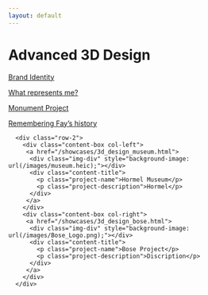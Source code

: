 ```yaml
---
layout: default
---
```



# Advanced 3D Design

<div class="container page-content">
      <div class="row-2">
        <div class="content-box col-left">
         <a href="/showcases/3d_design_brand_identity.html">
          <div class="img-div" style="background-image: url(/favicon.svg);"></div>
          <div class="content-title">
            <p class="project-name">Brand Identity</p>
            <p class="project-description">What represents me?</p>
          </div>
         </a>
        </div>
        <div class="content-box col-right">
         <a href="/showcases/3d_design_monument.html">
          <div class="img-div" style="background-image: url(/images/monument.heic);"></div>
          <div class="content-title">
            <p class="project-name">Monument Project</p>
            <p class="project-description">Remembering Fay’s history</p>
          </div>
         </a>
        </div>
      </div>

      <div class="row-2">
        <div class="content-box col-left">
         <a href="/showcases/3d_design_museum.html">
          <div class="img-div" style="background-image: url(/images/museum.heic);"></div>
          <div class="content-title">
            <p class="project-name">Hormel Museum</p>
            <p class="project-description">Hormel</p>
          </div>
         </a>
        </div>
        <div class="content-box col-right">
         <a href="/showcases/3d_design_bose.html">
          <div class="img-div" style="background-image: url(/images/Bose_Logo.png);"></div>
          <div class="content-title">
            <p class="project-name">Bose Project</p>
            <p class="project-description">Discription</p>
          </div>
         </a>
        </div>
      </div>

</div>

